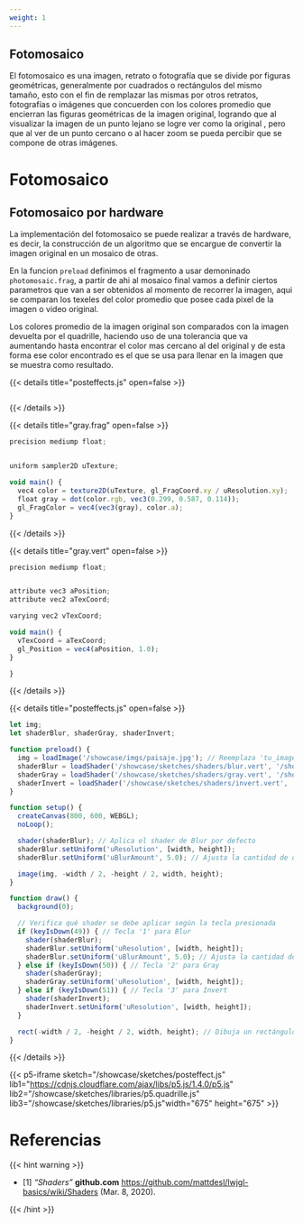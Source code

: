 ```yaml
---
weight: 1
---
```


## Fotomosaico

El fotomosaico es una imagen, retrato o fotografía que se divide por figuras geométricas, generalmente
por cuadrados o rectángulos del mismo tamaño, esto con el fin de remplazar las mismas
por otros retratos, fotografías o imágenes que concuerden con los colores promedio que encierran las
figuras geométricas de la imagen original, logrando que al visualizar la
imagen de un punto lejano se logre ver como la original , pero que al ver de un punto cercano o al
hacer zoom se pueda percibir que se compone de otras imágenes.

# Fotomosaico

## Fotomosaico por hardware

La implementación del fotomosaico se puede realizar a través de hardware, es decir, la construcción de un algoritmo que se encargue de convertir la imagen original en un mosaico de otras.

En la funcion `preload` definimos el fragmento a usar demoninado `photomosaic.frag`, a partir de ahi al mosaico final vamos a definir ciertos parametros que van a ser obtenidos al momento de recorrer la imagen, aqui se comparan los texeles del color promedio que posee cada pixel de la imagen o video original.

Los colores promedio de la imagen original son comparados con la imagen devuelta por el quadrille, haciendo uso de una tolerancia que va aumentando hasta encontrar el color mas cercano al del original y de esta forma ese color encontrado es el que se usa para llenar en la imagen que se muestra como resultado.

{{< details title="posteffects.js" open=false >}}

```javascript

```

{{< /details >}}

{{< details title="gray.frag" open=false >}}

```javascript
precision mediump float;


uniform sampler2D uTexture;

void main() {
  vec4 color = texture2D(uTexture, gl_FragCoord.xy / uResolution.xy);
  float gray = dot(color.rgb, vec3(0.299, 0.587, 0.114));
  gl_FragColor = vec4(vec3(gray), color.a);
}

```

{{< /details >}}

{{< details title="gray.vert" open=false >}}

```javascript
precision mediump float;


attribute vec3 aPosition;
attribute vec2 aTexCoord;

varying vec2 vTexCoord;

void main() {
  vTexCoord = aTexCoord;
  gl_Position = vec4(aPosition, 1.0);
}

}

```

{{< /details >}}

{{< details title="posteffects.js" open=false >}}

```javascript
let img;
let shaderBlur, shaderGray, shaderInvert;

function preload() {
  img = loadImage('/showcase/imgs/paisaje.jpg'); // Reemplaza 'tu_imagen.jpg' con la ruta de tu imagen
  shaderBlur = loadShader('/showcase/sketches/shaders/blur.vert', '/showcase/sketches/shaders/blur.frag');
  shaderGray = loadShader('/showcase/sketches/shaders/gray.vert', '/showcase/sketches/shaders/gray.frag');
  shaderInvert = loadShader('/showcase/sketches/shaders/invert.vert', '/showcase/sketches/shaders/invert.frag');
}

function setup() {
  createCanvas(800, 600, WEBGL);
  noLoop();

  shader(shaderBlur); // Aplica el shader de Blur por defecto
  shaderBlur.setUniform('uResolution', [width, height]);
  shaderBlur.setUniform('uBlurAmount', 5.0); // Ajusta la cantidad de desenfoque

  image(img, -width / 2, -height / 2, width, height);
}

function draw() {
  background(0);

  // Verifica qué shader se debe aplicar según la tecla presionada
  if (keyIsDown(49)) { // Tecla '1' para Blur
    shader(shaderBlur);
    shaderBlur.setUniform('uResolution', [width, height]);
    shaderBlur.setUniform('uBlurAmount', 5.0); // Ajusta la cantidad de desenfoque
  } else if (keyIsDown(50)) { // Tecla '2' para Gray
    shader(shaderGray);
    shaderGray.setUniform('uResolution', [width, height]);
  } else if (keyIsDown(51)) { // Tecla '3' para Invert
    shader(shaderInvert);
    shaderInvert.setUniform('uResolution', [width, height]);
  }

  rect(-width / 2, -height / 2, width, height); // Dibuja un rectángulo para aplicar el shader
}
```

{{< /details >}}

{{< p5-iframe sketch="/showcase/sketches/posteffect.js" lib1="https://cdnjs.cloudflare.com/ajax/libs/p5.js/1.4.0/p5.js" lib2="/showcase/sketches/libraries/p5.quadrille.js" lib3="/showcase/sketches/libraries/p5.js"width="675" height="675" >}}

# Referencias

{{< hint warning >}}

- [1] _“Shaders”_ **github.com** https://github.com/mattdesl/lwjgl-basics/wiki/Shaders (Mar. 8, 2020).

{{< /hint >}}